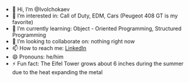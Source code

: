 - 👋 Hi, I’m @IvoIchokaev
- 👀 I’m interested in: Call of Duty, EDM, Cars (Peugeot 408 GT is my favorite)
- 🌱 I’m currently learning: Object - Oriented Programming, Structured Programming
- 💞️ I’m looking to collaborate on: nothing right now
- 📫 How to reach me: [LinkedIn](https://www.linkedin.com/in/ivo-ichokaev-b5b5b5236/)
- 😄 Pronouns: he/him
- ⚡ Fun fact: The Eifel Tower grows about 6 inches during the summer due to the heat expanding the metal
<!---
IvoIchokaev/IvoIchokaev is a ✨ special ✨ repository because its `README.md` (this file) appears on your GitHub profile.
You can click the Preview link to take a look at your changes.
--->
